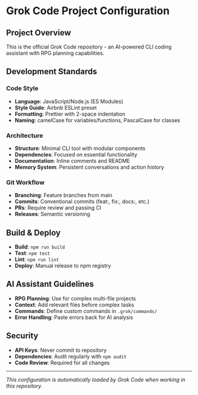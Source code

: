 # Grok Code Project Configuration

## Project Overview

This is the official Grok Code repository - an AI-powered CLI coding assistant with RPG planning capabilities.

## Development Standards

### Code Style

- **Language**: JavaScript/Node.js (ES Modules)
- **Style Guide**: Airbnb ESLint preset
- **Formatting**: Prettier with 2-space indentation
- **Naming**: camelCase for variables/functions, PascalCase for classes

### Architecture

- **Structure**: Minimal CLI tool with modular components
- **Dependencies**: Focused on essential functionality
- **Documentation**: Inline comments and README
- **Memory System**: Persistent conversations and action history

### Git Workflow

- **Branching**: Feature branches from main
- **Commits**: Conventional commits (feat:, fix:, docs:, etc.)
- **PRs**: Require review and passing CI
- **Releases**: Semantic versioning

## Build & Deploy

- **Build**: `npm run build`
- **Test**: `npm test`
- **Lint**: `npm run lint`
- **Deploy**: Manual release to npm registry

## AI Assistant Guidelines

- **RPG Planning**: Use for complex multi-file projects
- **Context**: Add relevant files before complex tasks
- **Commands**: Define custom commands in `.grok/commands/`
- **Error Handling**: Paste errors back for AI analysis

## Security

- **API Keys**: Never commit to repository
- **Dependencies**: Audit regularly with `npm audit`
- **Code Review**: Required for all changes

---

_This configuration is automatically loaded by Grok Code when working in this repository._
